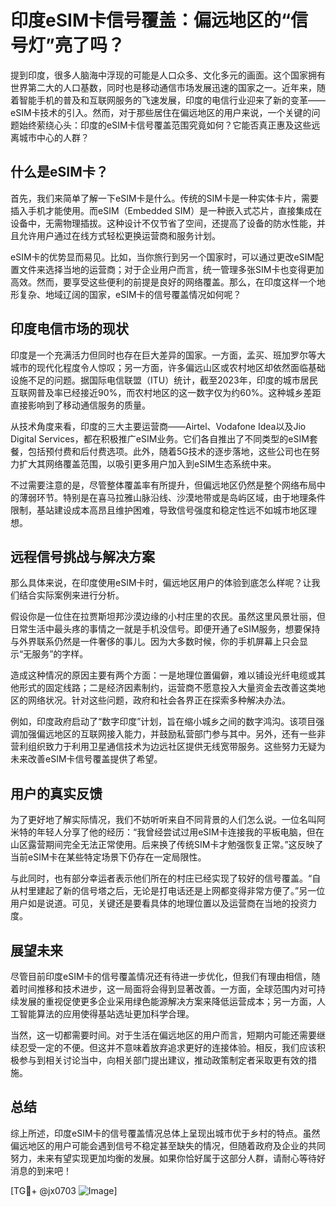 # 印度eSIM卡信号覆盖：偏远地区的“信号灯”亮了吗？

提到印度，很多人脑海中浮现的可能是人口众多、文化多元的画面。这个国家拥有世界第二大的人口基数，同时也是移动通信市场发展迅速的国家之一。近年来，随着智能手机的普及和互联网服务的飞速发展，印度的电信行业迎来了新的变革——eSIM卡技术的引入。然而，对于那些居住在偏远地区的用户来说，一个关键的问题始终萦绕心头：印度的eSIM卡信号覆盖范围究竟如何？它能否真正惠及这些远离城市中心的人群？

## 什么是eSIM卡？

首先，我们来简单了解一下eSIM卡是什么。传统的SIM卡是一种实体卡片，需要插入手机才能使用。而eSIM（Embedded SIM）是一种嵌入式芯片，直接集成在设备中，无需物理插拔。这种设计不仅节省了空间，还提高了设备的防水性能，并且允许用户通过在线方式轻松更换运营商和服务计划。

eSIM卡的优势显而易见。比如，当你旅行到另一个国家时，可以通过更改eSIM配置文件来选择当地的运营商；对于企业用户而言，统一管理多张SIM卡也变得更加高效。然而，要享受这些便利的前提是良好的网络覆盖。那么，在印度这样一个地形复杂、地域辽阔的国家，eSIM卡的信号覆盖情况如何呢？

## 印度电信市场的现状

印度是一个充满活力但同时也存在巨大差异的国家。一方面，孟买、班加罗尔等大城市的现代化程度令人惊叹；另一方面，许多偏远山区或农村地区却依然面临基础设施不足的问题。据国际电信联盟（ITU）统计，截至2023年，印度的城市居民互联网普及率已经接近90%，而农村地区的这一数字仅为约60%。这种城乡差距直接影响到了移动通信服务的质量。

从技术角度来看，印度的三大主要运营商——Airtel、Vodafone Idea以及Jio Digital Services，都在积极推广eSIM业务。它们各自推出了不同类型的eSIM套餐，包括预付费和后付费选项。此外，随着5G技术的逐步落地，这些公司也在努力扩大其网络覆盖范围，以吸引更多用户加入到eSIM生态系统中来。

不过需要注意的是，尽管整体覆盖率有所提升，但偏远地区仍然是整个网络布局中的薄弱环节。特别是在喜马拉雅山脉沿线、沙漠地带或是岛屿区域，由于地理条件限制，基站建设成本高昂且维护困难，导致信号强度和稳定性远不如城市地区理想。

## 远程信号挑战与解决方案

那么具体来说，在印度使用eSIM卡时，偏远地区用户的体验到底怎么样呢？让我们结合实际案例来进行分析。

假设你是一位住在拉贾斯坦邦沙漠边缘的小村庄里的农民。虽然这里风景壮丽，但日常生活中最头疼的事情之一就是手机没信号。即便开通了eSIM服务，想要保持与外界联系仍然是一件奢侈的事儿。因为大多数时候，你的手机屏幕上只会显示“无服务”的字样。

造成这种情况的原因主要有两个方面：一是地理位置偏僻，难以铺设光纤电缆或其他形式的固定线路；二是经济因素制约，运营商不愿意投入大量资金去改善这类地区的网络状况。针对这些问题，政府和社会各界正在探索多种解决办法。

例如，印度政府启动了“数字印度”计划，旨在缩小城乡之间的数字鸿沟。该项目强调加强偏远地区的互联网接入能力，并鼓励私营部门参与其中。另外，还有一些非营利组织致力于利用卫星通信技术为边远社区提供无线宽带服务。这些努力无疑为未来改善eSIM卡信号覆盖提供了希望。

## 用户的真实反馈

为了更好地了解实际情况，我们不妨听听来自不同背景的人们怎么说。一位名叫阿米特的年轻人分享了他的经历：“我曾经尝试过用eSIM卡连接我的平板电脑，但在山区露营期间完全无法正常使用。后来换了传统SIM卡才勉强恢复正常。”这反映了当前eSIM卡在某些特定场景下仍存在一定局限性。

与此同时，也有部分幸运者表示他们所在的村庄已经实现了较好的信号覆盖。“自从村里建起了新的信号塔之后，无论是打电话还是上网都变得非常方便了。”另一位用户如是说道。可见，关键还是要看具体的地理位置以及运营商在当地的投资力度。

## 展望未来

尽管目前印度eSIM卡的信号覆盖情况还有待进一步优化，但我们有理由相信，随着时间推移和技术进步，这一局面将会得到显著改善。一方面，全球范围内对可持续发展的重视促使更多企业采用绿色能源解决方案来降低运营成本；另一方面，人工智能算法的应用使得基站选址更加科学合理。

当然，这一切都需要时间。对于生活在偏远地区的用户而言，短期内可能还需要继续忍受一定的不便。但这并不意味着放弃追求更好的连接体验。相反，我们应该积极参与到相关讨论当中，向相关部门提出建议，推动政策制定者采取更有效的措施。

## 总结

综上所述，印度eSIM卡的信号覆盖情况总体上呈现出城市优于乡村的特点。虽然偏远地区的用户可能会遇到信号不稳定甚至缺失的情况，但随着政府及企业的共同努力，未来有望实现更加均衡的发展。如果你恰好属于这部分人群，请耐心等待好消息的到来吧！

[TG💪+ @jx0703 ![Image](https://github.com/user-attachments/assets/dbca1d08-cadb-493c-b0ec-ad6f7a83f270)]